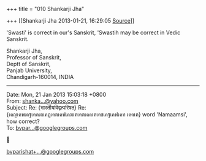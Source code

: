 +++
title = "010 Shankarji Jha"

+++
[[Shankarji Jha	2013-01-21, 16:29:05 [Source](https://groups.google.com/g/bvparishat/c/ltyntSCpPK4)]]



'Swasti' is correct in our's Sanskrit, 'Swastih may be correct in Vedic Sanskrit.

  
  
Shankarji Jha,  
Professor of Sanskrit,  
Deptt of Sanskrit,  
Panjab University,  
Chandigarh-160014, INDIA  
  
  

------------------------------------------------------------------------

Date: Mon, 21 Jan 2013 15:03:18 +0800  
From: [shanka...@yahoo.com]()  
Subject: Re: {भारतीयविद्वत्परिषत्} Re: {เคญเคพเคฐเคคเฅเคฏเคตเคฟเคฆเฅเคตเคคเฅเคชเคฐเคฟเคท เคคเฅ} word 'Namaamsi', how correct?  
To: [bvpar...@googlegroups.com]()



[bvparishat+...@googlegroups.com]()  
  
  
  

